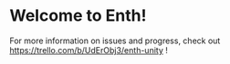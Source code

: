 # Welcome to Enth!

For more information on issues and progress, check out https://trello.com/b/UdErObj3/enth-unity !
